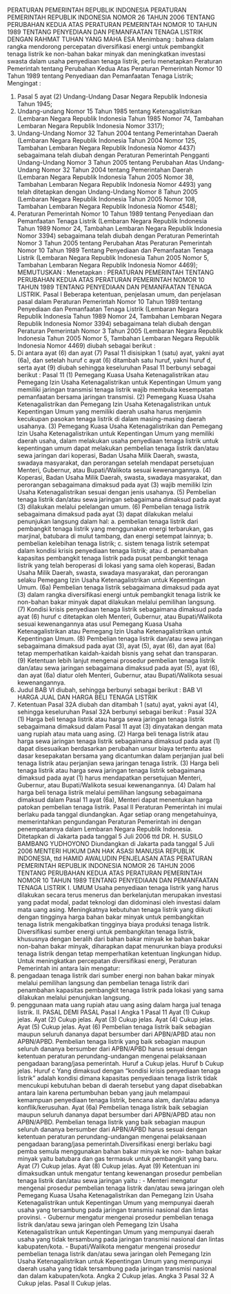  PERATURAN PEMERINTAH REPUBLIK INDONESIA PERATURAN PEMERINTAH REPUBLIK INDONESIA NOMOR 26 TAHUN 2006 TENTANG PERUBAHAN KEDUA ATAS PERATURAN PEMERINTAH NOMOR 10 TAHUN 1989 TENTANG PENYEDIAAN DAN PEMANFAATAN TENAGA LISTRIK
DENGAN RAHMAT TUHAN YANG MAHA ESA
Menimbang :
 bahwa dalam rangka mendorong percepatan diversifikasi energi untuk pembangkit tenaga listrik ke non-bahan bakar minyak dan meningkatkan investasi swasta dalam usaha penyediaan tenaga listrik, perlu menetapkan Peraturan Pemerintah tentang Perubahan Kedua Atas Peraturan Pemerintah Nomor 10 Tahun 1989 tentang Penyediaan dan Pemanfaatan Tenaga Listrik;
Mengingat :

1. Pasal 5 ayat (2) Undang-Undang Dasar Negara Republik Indonesia Tahun 1945;
2. Undang-undang Nomor 15 Tahun 1985 tentang Ketenagalistrikan (Lembaran Negara Republik Indonesia Tahun 1985 Nomor 74, Tambahan Lembaran Negara Republik Indonesia Nomor 3317);
3. Undang-Undang Nomor 32 Tahun 2004 tentang Pemerintahan Daerah (Lembaran Negara Republik Indonesia Tahun 2004 Nomor 125, Tambahan Lembaran Negara Republik Indonesia Nomor 4437) sebagaimana telah diubah dengan Peraturan Pemerintah Pengganti Undang-Undang Nomor 3 Tahun 2005 tentang Perubahan Atas Undang- Undang Nomor 32 Tahun 2004 tentang Pemerintahan Daerah (Lembaran Negara Republik Indonesia Tahun 2005 Nomor 38, Tambahan Lembaran Negara Republik Indonesia Nomor 4493) yang telah ditetapkan dengan Undang-Undang Nomor 8 Tahun 2005 (Lembaran Negara Republik Indonesia Tahun 2005 Nomor 108, Tambahan Lembaran Negara Republik Indonesia Nomor 4548);
4. Peraturan Pemerintah Nomor 10 Tahun 1989 tentang Penyediaan dan Pemanfaatan Tenaga Listrik (Lembaran Negara Republik Indonesia Tahun 1989 Nomor 24, Tambahan Lembaran Negara Republik Indonesia Nomor 3394) sebagaimana telah diubah dengan Peraturan Pemerintah Nomor 3 Tahun 2005 tentang Perubahan Atas Peraturan Pemerintah Nomor 10 Tahun 1989 Tentang Penyediaan dan Pemanfaatan Tenaga Listrik (Lembaran Negara Republik Indonesia Tahun 2005 Nomor 5, Tambahan Lembaran Negara Republik Indonesia Nomor 4469);
MEMUTUSKAN :
 Menetapkan : PERATURAN PEMERINTAH TENTANG PERUBAHAN KEDUA ATAS PERATURAN PEMERINTAH NOMOR 10 TAHUN 1989 TENTANG PENYEDIAAN DAN PEMANFAATAN TENAGA LISTRIK.
Pasal I
Beberapa ketentuan, penjelasan umum, dan penjelasan pasal dalam Peraturan Pemerintah Nomor 10 Tahun 1989 tentang Penyediaan dan Pemanfaatan Tenaga Listrik (Lembaran Negara Republik Indonesia Tahun 1989 Nomor 24, Tambahan Lembaran Negara Republik Indonesia Nomor 3394) sebagaimana telah diubah dengan Peraturan Pemerintah Nomor 3 Tahun 2005 (Lembaran Negara Republik Indonesia Tahun 2005 Nomor 5, Tambahan Lembaran Negara Republik Indonesia Nomor 4469) diubah sebagai berikut :
1. Di antara ayat (6) dan ayat (7) Pasal 11 disisipkan 1 (satu) ayat, yakni ayat (6a), dan setelah huruf c ayat (6) ditambah satu huruf, yakni huruf d, serta ayat (9) diubah sehingga keseluruhan Pasal 11 berbunyi sebagai berikut :
Pasal 11
(1) Pemegang Kuasa Usaha Ketenagalistrikan atau Pemegang Izin Usaha Ketenagalistrikan untuk Kepentingan Umum yang memiliki jaringan transmisi tenaga listrik wajib membuka kesempatan pemanfaatan bersama jaringan transmisi.
(2) Pemegang Kuasa Usaha Ketenagalistrikan dan Pemegang Izin Usaha Ketenagalistrikan untuk Kepentingan Umum yang memiliki daerah usaha harus menjamin kecukupan pasokan tenaga listrik di dalam masing-masing daerah usahanya.
(3) Pemegang Kuasa Usaha Ketenagalistrikan dan Pemegang Izin Usaha Ketenagalistrikan untuk Kepentingan Umum yang memiliki daerah usaha, dalam melakukan usaha penyediaan tenaga listrik untuk kepentingan umum dapat melakukan pembelian tenaga listrik dan/atau sewa jaringan dari koperasi, Badan Usaha Milik Daerah, swasta, swadaya masyarakat, dan perorangan setelah mendapat persetujuan Menteri, Gubernur, atau Bupati/Walikota sesuai kewenangannya.
(4) Koperasi, Badan Usaha Milik Daerah, swasta, swadaya masyarakat, dan perorangan sebagaimana dimaksud pada ayat (3) wajib memiliki Izin Usaha Ketenagalistrikan sesuai dengan jenis usahanya.
(5) Pembelian tenaga listrik dan/atau sewa jaringan sebagaimana dimaksud pada ayat (3) dilakukan melalui pelelangan umum.
(6) Pembelian tenaga listrik sebagaimana dimaksud pada ayat (3) dapat dilakukan melalui penunjukan langsung dalam hal:
a. pembelian tenaga listrik dari pembangkit tenaga listrik yang menggunakan energi terbarukan, gas marjinal, batubara di mulut tambang, dan energi setempat lainnya;
b. pembelian kelebihan tenaga listrik;
c. sistem tenaga listrik setempat dalam kondisi krisis penyediaan tenaga listrik; atau
d. penambahan kapasitas pembangkit tenaga listrik pada pusat pembangkit tenaga listrik yang telah beroperasi di lokasi yang sama oleh koperasi, Badan Usaha Milik Daerah, swasta, swadaya masyarakat, dan perorangan selaku Pemegang Izin Usaha Ketenagalistrikan untuk Kepentingan Umum.
(6a) Pembelian tenaga listrik sebagaimana dimaksud pada ayat (3) dalam rangka diversifikasi energi untuk pembangkit tenaga listrik ke non-bahan bakar minyak dapat dilakukan melalui pemilihan langsung.
(7) Kondisi krisis penyediaan tenaga listrik sebagaimana dimaksud pada ayat (6) huruf c ditetapkan oleh Menteri, Gubernur, atau Bupati/Walikota sesuai kewenangannya atas usul Pemegang Kuasa Usaha Ketenagalistrikan atau Pemegang Izin Usaha Ketenagalistrikan untuk Kepentingan Umum.
(8) Pembelian tenaga listrik dan/atau sewa jaringan sebagaimana dimaksud pada ayat (3), ayat (5), ayat (6), dan ayat (6a) tetap memperhatikan kaidah-kaidah bisnis yang sehat dan transparan.
(9) Ketentuan lebih lanjut mengenai prosedur pembelian tenaga listrik dan/atau sewa jaringan sebagaimana dimaksud pada ayat (5), ayat (6), dan ayat (6a) diatur oleh Menteri, Gubernur, atau Bupati/Walikota sesuai kewenangannya.
2. Judul BAB VI diubah, sehingga berbunyi sebagai berikut : BAB VI HARGA JUAL DAN HARGA BELI TENAGA LISTRIK
3. Ketentuan Pasal 32A diubah dan ditambah 1 (satu) ayat, yakni ayat (4), sehingga keseluruhan Pasal 32A berbunyi sebagai berikut :
Pasal 32A
(1) Harga beli tenaga listrik atau harga sewa jaringan tenaga listrik sebagaimana dimaksud dalam Pasal 11 ayat (3) dinyatakan dengan mata uang rupiah atau mata uang asing.
(2) Harga beli tenaga listrik atau harga sewa jaringan tenaga listrik sebagaimana dimaksud pada ayat (1) dapat disesuaikan berdasarkan perubahan unsur biaya tertentu atas dasar kesepakatan bersama yang dicantumkan dalam perjanjian jual beli tenaga listrik atau perjanjian sewa jaringan tenaga listrik.
(3) Harga beli tenaga listrik atau harga sewa jaringan tenaga listrik sebagaimana dimaksud pada ayat (1) harus mendapatkan persetujuan Menteri, Gubernur, atau Bupati/Walikota sesuai kewenangannya.
(4) Dalam hal harga beli tenaga listrik melalui pemilihan langsung sebagaimana dimaksud dalam Pasal 11 ayat (6a), Menteri dapat menentukan harga patokan pembelian tenaga listrik.
Pasal II
Peraturan Pemerintah ini mulai berlaku pada tanggal diundangkan.
Agar setiap orang mengetahuinya, memerintahkan pengundangan Peraturan Pemerintah ini dengan penempatannya dalam Lembaran Negara Republik Indonesia. Ditetapkan di Jakarta pada tanggal 5 Juli 2006 ttd DR. H. SUSILO BAMBANG YUDHOYONO Diundangkan di Jakarta pada tanggal 5 Juli 2006 MENTERI HUKUM DAN HAK ASASI MANUSIA REPUBLIK INDONESIA, ttd HAMID AWALUDIN PENJELASAN ATAS PERATURAN PEMERINTAH REPUBLIK INDONESIA NOMOR 26 TAHUN 2006 TENTANG PERUBAHAN KEDUA ATAS PERATURAN PEMERINTAH NOMOR 10 TAHUN 1989 TENTANG PENYEDIAAN DAN PEMANFAATAN TENAGA LISTRIK I. UMUM Usaha penyediaan tenaga listrik yang harus dilakukan secara terus menerus dan berkelanjutan merupakan investasi yang padat modal, padat teknologi dan didominasi oleh investasi dalam mata uang asing. Meningkatnya kebutuhan tenaga listrik yang diikuti dengan tingginya harga bahan bakar minyak untuk pembangkitan tenaga listrik mengakibatkan tingginya biaya produksi tenaga listrik. Diversifikasi sumber energi untuk pembangkitan tenaga listrik, khususnya dengan beralih dari bahan bakar minyak ke bahan bakar non-bahan bakar minyak, diharapkan dapat menurunkan biaya produksi tenaga listrik dengan tetap memperhatikan ketentuan lingkungan hidup. Untuk meningkatkan percepatan diversifikasi energi, Peraturan Pemerintah ini antara lain mengatur:
1. pengadaan tenaga listrik dari sumber energi non bahan bakar minyak melalui pemilihan langsung dan pembelian tenaga listrik dari penambahan kapasitas pembangkit tenaga listrik pada lokasi yang sama dilakukan melalui penunjukan langsung.
2. penggunaan mata uang rupiah atau uang asing dalam harga jual tenaga listrik. II. PASAL DEMI PASAL
Pasal I
Angka 1 Pasal 11 Ayat (1) Cukup jelas. Ayat (2) Cukup jelas. Ayat (3) Cukup jelas. Ayat (4) Cukup jelas. Ayat (5) Cukup jelas. Ayat (6) Pembelian tenaga listrik baik sebagian maupun seluruh dananya dapat bersumber dari APBN/APBD atau non APBN/APBD. Pembelian tenaga listrik yang baik sebagian maupun seluruh dananya bersumber dari APBN/APBD harus sesuai dengan ketentuan peraturan perundang-undangan mengenai pelaksanaan pengadaan barang/jasa pemerintah. Huruf a Cukup jelas. Huruf b Cukup jelas. Huruf c Yang dimaksud dengan “kondisi krisis penyediaan tenaga listrik” adalah kondisi dimana kapasitas penyediaan tenaga listrik tidak mencukupi kebutuhan beban di daerah tersebut yang dapat disebabkan antara lain karena pertumbuhan beban yang jauh melampaui kemampuan penyediaan tenaga listrik, bencana alam, dan/atau adanya konflik/kerusuhan. Ayat (6a) Pembelian tenaga listrik baik sebagian maupun seluruh dananya dapat bersumber dari APBN/APBD atau non APBN/APBD. Pembelian tenaga listrik yang baik sebagian maupun seluruh dananya bersumber dari APBN/APBD harus sesuai dengan ketentuan peraturan perundang-undangan mengenai pelaksanaan pengadaan barang/jasa pemerintah.Diversifikasi energi berlaku bagi pemba semula menggunakan bahan bakar minyak ke non- bahan bakar minyak yaitu batubara dan gas termasuk untuk pembangkit yang baru. Ayat (7) Cukup jelas. Ayat (8) Cukup jelas. Ayat (9) Ketentuan ini dimaksudkan untuk mengatur tentang kewenangan prosedur pembelian tenaga listrik dan/atau sewa jaringan yaitu : - Menteri mengatur mengenai prosedur pembelian tenaga listrik dan/atau sewa jaringan oleh Pemegang Kuasa Usaha Ketenagalistrikan dan Pemegang Izin Usaha Ketenagalistrikan untuk Kepentingan Umum yang mempunyai daerah usaha yang tersambung pada jaringan transmisi nasional dan lintas provinsi. - Gubernur mengatur mengenai prosedur pembelian tenaga listrik dan/atau sewa jaringan oleh Pemegang Izin Usaha Ketenagalistrikan untuk Kepentingan Umum yang mempunyai daerah usaha yang tidak tersambung pada jaringan transmisi nasional dan lintas kabupaten/kota. - Bupati/Walikota mengatur mengenai prosedur pembelian tenaga listrik dan/atau sewa jaringan oleh Pemegang Izin Usaha Ketenagalistrikan untuk Kepentingan Umum yang mempunyai daerah usaha yang tidak tersambung pada jaringan transmisi nasional dan dalam kabupaten/kota. Angka 2 Cukup jelas. Angka 3 Pasal 32 A Cukup jelas. Pasal II Cukup jelas.
